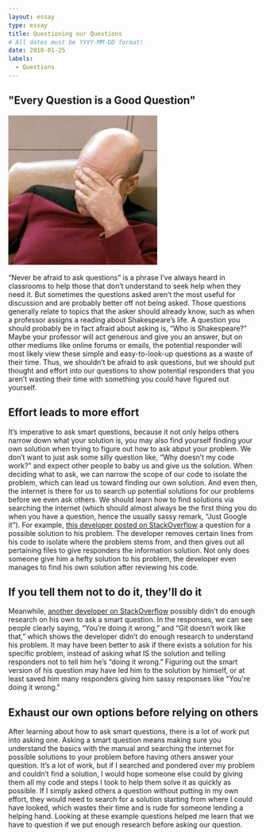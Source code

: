 ```yaml
---
layout: essay
type: essay
title: Questioning our Questions
# All dates must be YYYY-MM-DD format!
date: 2018-01-25
labels:
  - Questions
---
```


## "Every Question is a Good Question"

<img class="ui medium right floated image" src="../images/facepalm.jpg">

“Never be afraid to ask questions” is a phrase I’ve always heard in classrooms to help those that don’t understand to seek help when they need it. But sometimes the questions asked aren’t the most useful for discussion and are probably better off not being asked. Those questions generally relate to topics that the asker should already know, such as when a professor assigns a reading about Shakespeare’s life. A question you should probably be in fact afraid about asking is, “Who is Shakespeare?” Maybe your professor will act generous and give you an answer, but on other mediums like online forums or emails, the potential responder will most likely view these simple and easy-to-look-up questions as a waste of their time. Thus, we shouldn’t be afraid to ask questions, but we should put thought and effort into our questions to show potential responders that you aren’t wasting their time with something you could have figured out yourself.

## Effort leads to more effort

It’s imperative to ask smart questions, because it not only helps others narrow down what your solution is, you may also find yourself finding your own solution when trying to figure out how to ask abput your problem. We don’t want to just ask some silly question like, “Why doesn’t my code work?” and expect other people to baby us and give us the solution. When deciding what to ask, we can narrow the scope of our code to isolate the problem, which can lead us toward finding our own solution. And even then, the internet is there for us to search up potential solutions for our problems before we even ask others. We should learn how to find solutions via searching the internet (which should almost always be the first thing you do when you have a question, hence the usually sassy remark, “Just Google it”). For example, [this developer posted on StackOverflow](https://stackoverflow.com/questions/46701773/stop-listview-selected-item-from-changing-until-button-pressed) a question for a possible solution to his problem. The developer removes certain lines from his code to isolate where the problem stems from, and then gives out all pertaining files to give responders the information solution. Not only does someone give him a hefty solution to his problem, the developer even manages to find his own solution after reviewing his code.

## If you tell them not to do it, they'll do it

Meanwhile, [another developer on StackOverflow](https://stackoverflow.com/questions/22297451/how-to-use-git-to-tag-a-commit-rather-than-a-hash) possibly didn’t do enough research on his own to ask a smart question. In the responses, we can see people clearly saying, “You’re doing it wrong,” and “Git doesn’t work like that,” which shows the developer didn’t do enough research to understand his problem. It may have been better to ask if there exists a solution for his specific problem, instead of asking what IS the solution and telling responders not to tell him he’s “doing it wrong.” Figuring out the smart version of his question may have led him to the solution by himself, or at least saved him many responders giving him sassy responses like "You're doing it wrong."

## Exhaust our own options before relying on others

After learning about how to ask smart questions, there is a lot of work put into asking one. Asking a smart question means making sure you understand the basics with the manual and searching the internet for possible solutions to your problem before having others answer your question. It’s a lot of work, but if I searched and pondered over my problem and couldn’t find a solution, I would hope someone else could by giving them all my code and steps I took to help them solve it as quickly as possible. If I simply asked others a question without putting in my own effort, they would need to search for a solution starting from where I could have looked, which wastes their time and is rude for someone lending a helping hand. Looking at these example questions helped me learn that we have to question if we put enough research before asking our question.

